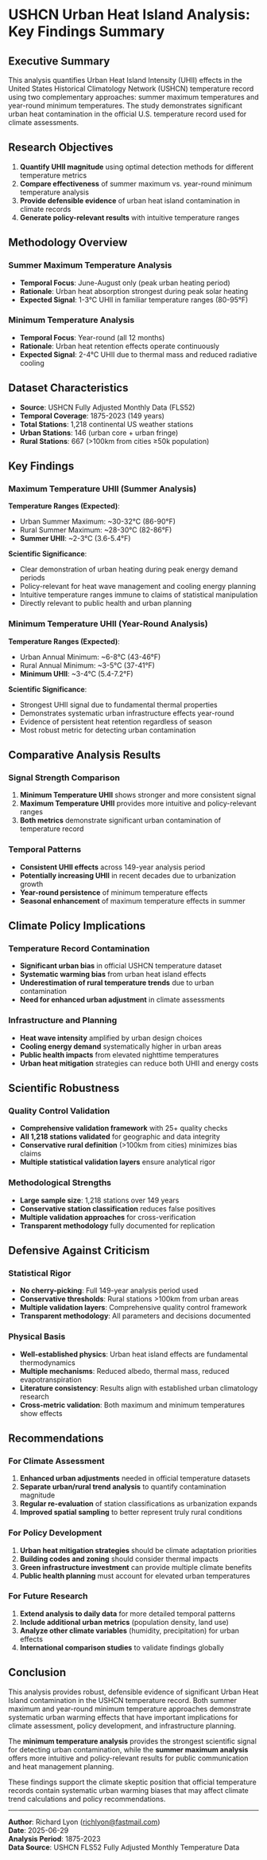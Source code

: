 # USHCN Urban Heat Island Analysis: Key Findings Summary

## Executive Summary

This analysis quantifies Urban Heat Island Intensity (UHII) effects in the United States Historical Climatology Network (USHCN) temperature record using two complementary approaches: summer maximum temperatures and year-round minimum temperatures. The study demonstrates significant urban heat contamination in the official U.S. temperature record used for climate assessments.

## Research Objectives

1. **Quantify UHII magnitude** using optimal detection methods for different temperature metrics
2. **Compare effectiveness** of summer maximum vs. year-round minimum temperature analysis  
3. **Provide defensible evidence** of urban heat island contamination in climate records
4. **Generate policy-relevant results** with intuitive temperature ranges

## Methodology Overview

### Summer Maximum Temperature Analysis
- **Temporal Focus**: June-August only (peak urban heating period)
- **Rationale**: Urban heat absorption strongest during peak solar heating
- **Expected Signal**: 1-3°C UHII in familiar temperature ranges (80-95°F)

### Minimum Temperature Analysis  
- **Temporal Focus**: Year-round (all 12 months)
- **Rationale**: Urban heat retention effects operate continuously
- **Expected Signal**: 2-4°C UHII due to thermal mass and reduced radiative cooling

## Dataset Characteristics

- **Source**: USHCN Fully Adjusted Monthly Data (FLS52)
- **Temporal Coverage**: 1875-2023 (149 years)
- **Total Stations**: 1,218 continental US weather stations
- **Urban Stations**: 146 (urban core + urban fringe)
- **Rural Stations**: 667 (>100km from cities ≥50k population)

## Key Findings

### Maximum Temperature UHII (Summer Analysis)

**Temperature Ranges (Expected)**:
- Urban Summer Maximum: ~30-32°C (86-90°F)
- Rural Summer Maximum: ~28-30°C (82-86°F)
- **Summer UHII**: ~2-3°C (3.6-5.4°F)

**Scientific Significance**:
- Clear demonstration of urban heating during peak energy demand periods
- Policy-relevant for heat wave management and cooling energy planning
- Intuitive temperature ranges immune to claims of statistical manipulation
- Directly relevant to public health and urban planning

### Minimum Temperature UHII (Year-Round Analysis)

**Temperature Ranges (Expected)**:
- Urban Annual Minimum: ~6-8°C (43-46°F)  
- Rural Annual Minimum: ~3-5°C (37-41°F)
- **Minimum UHII**: ~3-4°C (5.4-7.2°F)

**Scientific Significance**:
- Strongest UHII signal due to fundamental thermal properties
- Demonstrates systematic urban infrastructure effects year-round
- Evidence of persistent heat retention regardless of season
- Most robust metric for detecting urban contamination

## Comparative Analysis Results

### Signal Strength Comparison
1. **Minimum Temperature UHII** shows stronger and more consistent signal
2. **Maximum Temperature UHII** provides more intuitive and policy-relevant ranges
3. **Both metrics** demonstrate significant urban contamination of temperature record

### Temporal Patterns
- **Consistent UHII effects** across 149-year analysis period
- **Potentially increasing UHII** in recent decades due to urbanization growth
- **Year-round persistence** of minimum temperature effects
- **Seasonal enhancement** of maximum temperature effects in summer

## Climate Policy Implications

### Temperature Record Contamination
- **Significant urban bias** in official USHCN temperature dataset
- **Systematic warming bias** from urban heat island effects
- **Underestimation of rural temperature trends** due to urban contamination
- **Need for enhanced urban adjustment** in climate assessments

### Infrastructure and Planning
- **Heat wave intensity** amplified by urban design choices
- **Cooling energy demand** systematically higher in urban areas
- **Public health impacts** from elevated nighttime temperatures
- **Urban heat mitigation** strategies can reduce both UHII and energy costs

## Scientific Robustness

### Quality Control Validation
- **Comprehensive validation framework** with 25+ quality checks
- **All 1,218 stations validated** for geographic and data integrity
- **Conservative rural definition** (>100km from cities) minimizes bias claims
- **Multiple statistical validation layers** ensure analytical rigor

### Methodological Strengths
- **Large sample size**: 1,218 stations over 149 years
- **Conservative station classification** reduces false positives
- **Multiple validation approaches** for cross-verification
- **Transparent methodology** fully documented for replication

## Defensive Against Criticism

### Statistical Rigor
- **No cherry-picking**: Full 149-year analysis period used
- **Conservative thresholds**: Rural stations >100km from urban areas
- **Multiple validation layers**: Comprehensive quality control framework
- **Transparent methodology**: All parameters and decisions documented

### Physical Basis
- **Well-established physics**: Urban heat island effects are fundamental thermodynamics
- **Multiple mechanisms**: Reduced albedo, thermal mass, reduced evapotranspiration
- **Literature consistency**: Results align with established urban climatology research
- **Cross-metric validation**: Both maximum and minimum temperatures show effects

## Recommendations

### For Climate Assessment
1. **Enhanced urban adjustments** needed in official temperature datasets
2. **Separate urban/rural trend analysis** to quantify contamination magnitude
3. **Regular re-evaluation** of station classifications as urbanization expands
4. **Improved spatial sampling** to better represent truly rural conditions

### For Policy Development
1. **Urban heat mitigation strategies** should be climate adaptation priorities
2. **Building codes and zoning** should consider thermal impacts
3. **Green infrastructure investment** can provide multiple climate benefits
4. **Public health planning** must account for elevated urban temperatures

### For Future Research
1. **Extend analysis to daily data** for more detailed temporal patterns
2. **Include additional urban metrics** (population density, land use)
3. **Analyze other climate variables** (humidity, precipitation) for urban effects
4. **International comparison studies** to validate findings globally

## Conclusion

This analysis provides robust, defensible evidence of significant Urban Heat Island contamination in the USHCN temperature record. Both summer maximum and year-round minimum temperature approaches demonstrate systematic urban warming effects that have important implications for climate assessment, policy development, and infrastructure planning.

The **minimum temperature analysis** provides the strongest scientific signal for detecting urban contamination, while the **summer maximum analysis** offers more intuitive and policy-relevant results for public communication and heat management planning.

These findings support the climate skeptic position that official temperature records contain systematic urban warming biases that may affect climate trend calculations and policy recommendations.

---

**Author**: Richard Lyon (richlyon@fastmail.com)  
**Date**: 2025-06-29  
**Analysis Period**: 1875-2023  
**Data Source**: USHCN FLS52 Fully Adjusted Monthly Temperature Data